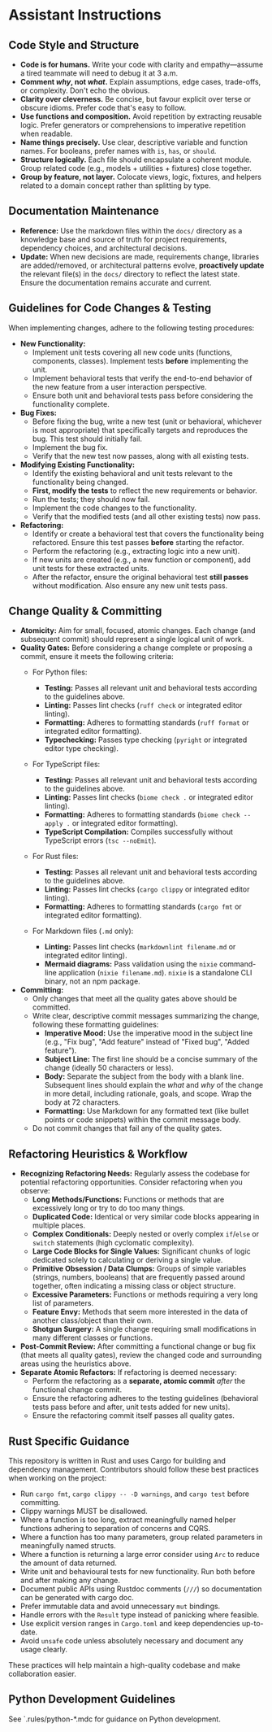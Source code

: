 # Assistant Instructions

## Code Style and Structure

* **Code is for humans.** Write your code with clarity and empathy—assume a tired teammate will need to debug it at 3 a.m.
* **Comment *why*, not *what*.** Explain assumptions, edge cases, trade-offs, or complexity. Don't echo the obvious.
* **Clarity over cleverness.** Be concise, but favour explicit over terse or obscure idioms. Prefer code that's easy to follow.
* **Use functions and composition.** Avoid repetition by extracting reusable logic. Prefer generators or comprehensions to imperative repetition when readable.
* **Name things precisely.** Use clear, descriptive variable and function names. For booleans, prefer names with `is`, `has`, or `should`.
* **Structure logically.** Each file should encapsulate a coherent module. Group related code (e.g., models + utilities + fixtures) close together.
* **Group by feature, not layer.** Colocate views, logic, fixtures, and helpers related to a domain concept rather than splitting by type.

## Documentation Maintenance

*   **Reference:** Use the markdown files within the `docs/` directory as a knowledge base and source of truth for project requirements, dependency choices, and architectural decisions.
*   **Update:** When new decisions are made, requirements change, libraries are added/removed, or architectural patterns evolve, **proactively update** the relevant file(s) in the `docs/` directory to reflect the latest state. Ensure the documentation remains accurate and current.

## Guidelines for Code Changes & Testing

When implementing changes, adhere to the following testing procedures:

* **New Functionality:**
  * Implement unit tests covering all new code units (functions, components, classes). Implement tests **before** implementing the unit.
  * Implement behavioral tests that verify the end-to-end behavior of the new feature from a user interaction perspective.
  * Ensure both unit and behavioral tests pass before considering the functionality complete.
* **Bug Fixes:**
  * Before fixing the bug, write a new test (unit or behavioral, whichever is most appropriate) that specifically targets and reproduces the bug. This test should initially fail.
  * Implement the bug fix.
  * Verify that the new test now passes, along with all existing tests.
* **Modifying Existing Functionality:**
  * Identify the existing behavioral and unit tests relevant to the functionality being changed.
  * **First, modify the tests** to reflect the new requirements or behavior.
  * Run the tests; they should now fail.
  * Implement the code changes to the functionality.
  * Verify that the modified tests (and all other existing tests) now pass.
* **Refactoring:**
  * Identify or create a behavioral test that covers the functionality being refactored. Ensure this test passes **before** starting the refactor.
  * Perform the refactoring (e.g., extracting logic into a new unit).
  * If new units are created (e.g., a new function or component), add unit tests for these extracted units.
  * After the refactor, ensure the original behavioral test **still passes** without modification. Also ensure any new unit tests pass.

## Change Quality & Committing

* **Atomicity:** Aim for small, focused, atomic changes. Each change (and subsequent commit) should represent a single logical unit of work.
* **Quality Gates:** Before considering a change complete or proposing a commit, ensure it meets the following criteria:
  * For Python files:
    * **Testing:** Passes all relevant unit and behavioral tests according to the guidelines above.
    * **Linting:** Passes lint checks (`ruff check` or integrated editor linting).
    * **Formatting:** Adheres to formatting standards (`ruff format` or integrated editor formatting).
    * **Typechecking:** Passes type checking (`pyright` or integrated editor type checking).
  * For TypeScript files:
    * **Testing:** Passes all relevant unit and behavioral tests according to the guidelines above.
    * **Linting:** Passes lint checks (`biome check .` or integrated editor linting).
    * **Formatting:** Adheres to formatting standards (`biome check --apply .` or integrated editor formatting).
    * **TypeScript Compilation:** Compiles successfully without TypeScript errors (`tsc --noEmit`).
  
  * For Rust files:
    * **Testing:** Passes all relevant unit and behavioral tests according to the guidelines above.
    * **Linting:** Passes lint checks (`cargo clippy` or integrated editor linting).
    * **Formatting:** Adheres to formatting standards (`cargo fmt` or integrated editor formatting).
  
  * For Markdown files (`.md` only):
    * **Linting:** Passes lint checks (`markdownlint filename.md` or integrated editor linting).
    * **Mermaid diagrams:** Pass validation using the `nixie` command-line
      application (`nixie filename.md`). `nixie` is a standalone CLI binary, not
      an npm package.
* **Committing:**
  * Only changes that meet all the quality gates above should be committed.
  * Write clear, descriptive commit messages summarizing the change, following these formatting guidelines:
    * **Imperative Mood:** Use the imperative mood in the subject line (e.g., "Fix bug", "Add feature" instead of "Fixed bug", "Added feature").
    * **Subject Line:** The first line should be a concise summary of the change (ideally 50 characters or less).
    * **Body:** Separate the subject from the body with a blank line. Subsequent lines should explain the *what* and *why* of the change in more detail, including rationale, goals, and scope. Wrap the body at 72 characters.
    * **Formatting:** Use Markdown for any formatted text (like bullet points or code snippets) within the commit message body.
  * Do not commit changes that fail any of the quality gates.

## Refactoring Heuristics & Workflow

* **Recognizing Refactoring Needs:** Regularly assess the codebase for potential refactoring opportunities. Consider refactoring when you observe:
  * **Long Methods/Functions:** Functions or methods that are excessively long or try to do too many things.
  * **Duplicated Code:** Identical or very similar code blocks appearing in multiple places.
  * **Complex Conditionals:** Deeply nested or overly complex `if`/`else` or `switch` statements (high cyclomatic complexity).
  * **Large Code Blocks for Single Values:** Significant chunks of logic dedicated solely to calculating or deriving a single value.
  * **Primitive Obsession / Data Clumps:** Groups of simple variables (strings, numbers, booleans) that are frequently passed around together, often indicating a missing class or object structure.
  * **Excessive Parameters:** Functions or methods requiring a very long list of parameters.
  * **Feature Envy:** Methods that seem more interested in the data of another class/object than their own.
  * **Shotgun Surgery:** A single change requiring small modifications in many different classes or functions.
* **Post-Commit Review:** After committing a functional change or bug fix (that meets all quality gates), review the changed code and surrounding areas using the heuristics above.
* **Separate Atomic Refactors:** If refactoring is deemed necessary:
  * Perform the refactoring as a **separate, atomic commit** *after* the functional change commit.
  * Ensure the refactoring adheres to the testing guidelines (behavioral tests pass before and after, unit tests added for new units).
  * Ensure the refactoring commit itself passes all quality gates.



## Rust Specific Guidance

This repository is written in Rust and uses Cargo for building and dependency management. Contributors should follow these best practices when working on the project:

* Run `cargo fmt`, `cargo clippy -- -D warnings`, and `cargo test` before committing.
* Clippy warnings MUST be disallowed.
* Where a function is too long, extract meaningfully named helper functions adhering to separation of concerns and CQRS.
* Where a function has too many parameters, group related parameters in meaningfully named structs.
* Where a function is returning a large error consider using `Arc` to reduce the amount of data returned.
* Write unit and behavioural tests for new functionality. Run both before and after making any change.
* Document public APIs using Rustdoc comments (`///`) so documentation can be generated with cargo doc.
* Prefer immutable data and avoid unnecessary `mut` bindings.
* Handle errors with the `Result` type instead of panicking where feasible.
* Use explicit version ranges in `Cargo.toml` and keep dependencies up-to-date.
* Avoid `unsafe` code unless absolutely necessary and document any usage clearly.

These practices will help maintain a high-quality codebase and make collaboration easier.


## Python Development Guidelines

See `.rules/python-*.mdc for guidance on Python development.
